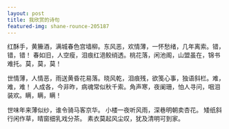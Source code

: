 ```yaml
---
layout: post
title: 我欣赏的诗句
featured-img: shane-rounce-205187
---
```


红酥手，黄籘酒，满城春色宫墙柳。东风恶，欢情薄，一怀愁绪，几年离索。错，错，错！
春如旧，人空瘦，泪痕红浥鲛绡透。桃花落，闲池阁，山盟虽在，锦书难托。莫，莫，莫！

世情薄，人情恶，雨送黄昏花易落。晓风乾，泪痕残，欲笺心事，独语斜栏。难，难，难！
人成各，今非昨，病魂常似秋千索。角声寒，夜阑珊，怕人寻问，咽泪装欢。瞒，瞒，瞒！

世味年来薄似纱，谁令骑马客京华。
小楼一夜听风雨，深巷明朝卖杏花。
矮纸斜行闲作草，晴窗细乳戏分茶。
素衣莫起风尘叹，犹及清明可到家。




